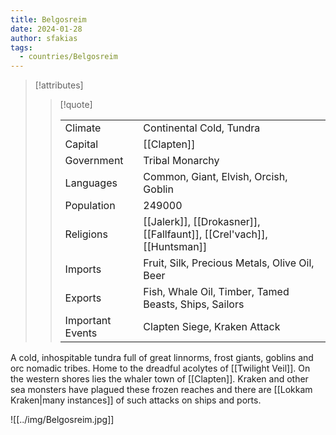 ```yaml
---
title: Belgosreim
date: 2024-01-28
author: sfakias
tags:
  - countries/Belgosreim
---
```


> [!attributes]
> 
> > [!quote]
> >
> > | | |
> > | --- | --- |
> > | Climate | Continental Cold, Tundra |
> > | Capital | [[Clapten]] |
> > | Government | Tribal Monarchy |
> > | Languages | Common, Giant, Elvish, Orcish, Goblin |
> > | Population | 249000 |
> > | Religions | [[Jalerk]], [[Drokasner]], [[Fallfaunt]], [[Crel'vach]], [[Huntsman]] |
> > | Imports | Fruit, Silk, Precious Metals, Olive Oil, Beer |
> > | Exports | Fish, Whale Oil, Timber, Tamed Beasts, Ships, Sailors |
> > | Important Events | Clapten Siege, Kraken Attack |

A cold, inhospitable tundra full of great linnorms, frost giants, goblins and orc nomadic tribes. Home to the dreadful acolytes of [[Twilight Veil]]. On the western shores lies the whaler town of [[Clapten]]. Kraken and other sea monsters have plagued these frozen reaches and there are [[Lokkam Kraken|many instances]] of such attacks on ships and ports.

![[../img/Belgosreim.jpg]]